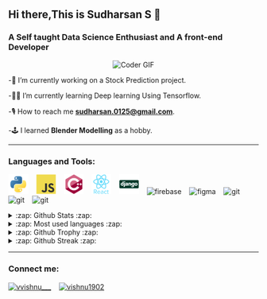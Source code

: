 ## Hi there,This is Sudharsan S 👋
### A Self taught Data Science Enthusiast and A front-end Developer
<p align="center">
    <img src="https://i.pinimg.com/originals/fc/71/63/fc71635c7f1b09ed30413f59bb749582.gif" alt="Coder GIF" width="350" height="250">
</p>

-🏢 I’m currently working on a Stock Prediction project.

-👨‍🎓 I’m currently learning Deep learning Using Tensorflow.

-🎙️ How to reach me **sudharsan.0125@gmail.com**.

-🕹️ I learned **Blender Modelling** as a hobby.

---

### Languages and Tools:

<p align="left">
    <img src="https://raw.githubusercontent.com/devicons/devicon/master/icons/python/python-original.svg" alt="python" width="40" height="40"/> &nbsp;&nbsp;
    <img src="https://raw.githubusercontent.com/devicons/devicon/master/icons/javascript/javascript-original.svg" alt="javascript" width="40" height="40"/> &nbsp;&nbsp;
    <img src="https://raw.githubusercontent.com/devicons/devicon/master/icons/cplusplus/cplusplus-original.svg" alt="cplusplus" width="40" height="40"/> &nbsp;&nbsp;
    <img src="https://raw.githubusercontent.com/devicons/devicon/master/icons/react/react-original-wordmark.svg" alt="react" width="40" height="40"/> &nbsp;&nbsp;
    <img src="https://raw.githubusercontent.com/devicons/devicon/master/icons/django/django-original.svg" alt="django" width="40" height="40"/> &nbsp;&nbsp;
    <img src="https://www.vectorlogo.zone/logos/firebase/firebase-icon.svg" alt="firebase" width="40" height="40"/> &nbsp;&nbsp;
    <img src="https://www.vectorlogo.zone/logos/figma/figma-icon.svg" alt="figma" width="40" height="40"/> &nbsp;&nbsp;
    <img src="https://www.vectorlogo.zone/logos/git-scm/git-scm-icon.svg" alt="git" width="40" height="40"/> &nbsp;&nbsp;
  <img src="https://seeklogo.com/images/S/scikit-learn-logo-8766D07E2E-seeklogo.com.png" alt="git" width="40" height="40"/> &nbsp;&nbsp;
  <img src="https://seeklogo.com/images/F/flask-logo-44C507ABB7-seeklogo.com.png" alt="git" width="40" height="40"/> &nbsp;&nbsp;
  
  

<details>
  <summary>:zap: Github Stats :zap:</summary>
  <p>&nbsp;<img align="center" src="https://github-readme-stats.vishnuramv.vercel.app/api?username=Sudharsan25&show_icons=true" alt="Sudharsan" /></p>
</details>

<details>
  <summary>:zap: Most used languages :zap:</summary>
  <p><img align="center" src="https://github-readme-stats.vercel.app/api/top-langs/?username=Sudharsan25&layout=compact&hide=html" alt="Sudharsan" /></p>
</details>

<details>
    <summary>:zap: Github Trophy :zap:</summary>
    <p align="left"> <a href="https://github.com/ryo-ma/github-profile-trophy"><img src="https://github-profile-trophy.vercel.app/?username=Sudharsan25" alt="Sudharsan" /></a> </p>
</details>
<details>
    <summary>:zap: Github Streak :zap:</summary>
    <p><img align="center" src="https://github-readme-streak-stats.herokuapp.com/?user=Sudharsan25&" alt="Sudharsan" /></p>
</details>

---

### Connect me:
<a href="https://www.instagram.com/sudhar._.san/" target="blank"><img align="center" src="https://seeklogo.com/images/I/instagram-new-2016-logo-D9D42A0AD4-seeklogo.com.png" alt="vvishnu___" height="30" width="30" /></a>&nbsp;&nbsp;&nbsp;
<a href="https://www.linkedin.com/in/sudharsan-s-151a0a1a2/" target="blank"><img align="center" src="https://seeklogo.com/images/L/linkedin-icon-logo-05B2880899-seeklogo.com.png" alt="vishnu1902" height="30" width="30" /></a>&nbsp;&nbsp;&nbsp;
